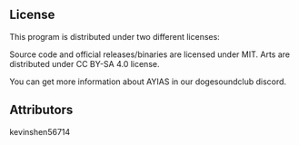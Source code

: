 ## License

This program is distributed under two different licenses:

Source code and official releases/binaries are licensed under MIT. 
Arts are distributed under CC BY-SA 4.0 license.

You can get more information about AYIAS in our dogesoundclub discord.

## Attributors

kevinshen56714
